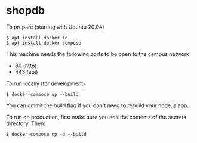 # shopdb 

To prepare (starting with Ubuntu 20.04)
```
$ apt install docker.io
$ apt install docker compose
```

This machine needs the following ports to be open to the campus network:
- 80 (http)
- 443 (api)

To run locally (for development)
```
$ docker-compose up --build
```
You can ommit the build flag if you don't need to rebuild your node.js app.

To run on production, first make sure you edit the contents of the secrets directory.
Then:
```
$ docker-compose up -d --build
```
